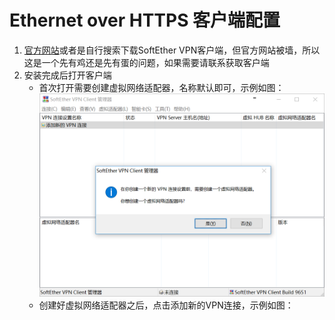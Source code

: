 # Ethernet over HTTPS 客户端配置

1. [官方网站](http://www.softether-download.com/cn.aspx?product=softether)或者是自行搜索下载SoftEther VPN客户端，但官方网站被墙，所以这是一个先有鸡还是先有蛋的问题，如果需要请联系获取客户端
2. 安装完成后打开客户端
   * 首次打开需要创建虚拟网络适配器，名称默认即可，示例如图：![](/assets/import7.png)
   * 创建好虚拟网络适配器之后，点击添加新的VPN连接，示例如图：



